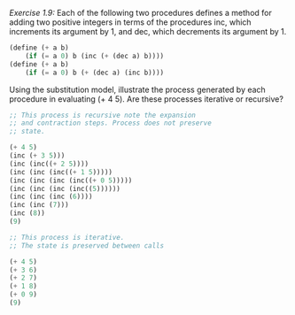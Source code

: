 *Exercise 1.9:* Each of the following two procedures defines
a method for adding two positive integers in terms of the
procedures inc, which increments its argument by 1, and
dec, which decrements its argument by 1.

```scheme
(define (+ a b)
    (if (= a 0) b (inc (+ (dec a) b))))
(define (+ a b)
    (if (= a 0) b (+ (dec a) (inc b))))
```

Using the substitution model, illustrate the process generated 
by each procedure in evaluating (+ 4 5). Are these
processes iterative or recursive?

```scheme
;; This process is recursive note the expansion
;; and contraction steps. Process does not preserve
;; state.  

(+ 4 5)
(inc (+ 3 5)))
(inc (inc((+ 2 5))))
(inc (inc (inc((+ 1 5)))))
(inc (inc (inc (inc((+ 0 5)))))
(inc (inc (inc (inc((5))))))
(inc (inc (inc (6))))
(inc (inc (7)))
(inc (8))
(9)

;; This process is iterative.
;; The state is preserved between calls

(+ 4 5)
(+ 3 6)
(+ 2 7)
(+ 1 8)
(+ 0 9)
(9)

```
